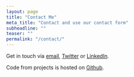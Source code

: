 ```yaml
---
layout: page
title: "Contact Me"
meta_title: "Contact and use our contact form"
subheadline: ""
teaser: ""
permalink: "/contact/"
---
```

Get in touch via [email][1], [Twitter][2] or [LinkedIn][3].

Code from projects is hosted on [Github][4].


[1]: mailto:ml3109@ic.ac.uk
[2]: https://www.twitter.com/lucylmq
[3]: https://www.linkedin.com/in/lucymli
[4]: http://github.com/lucymli
